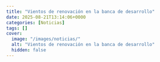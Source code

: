 ```yaml
---
title: "Vientos de renovación en la banca de desarrollo"
date: 2025-08-21T13:14:06+0000
categories: [Noticias]
tags: []
cover:
  image: "/images/noticias/"
  alt: "Vientos de renovación en la banca de desarrollo"
  hidden: false
---
```



